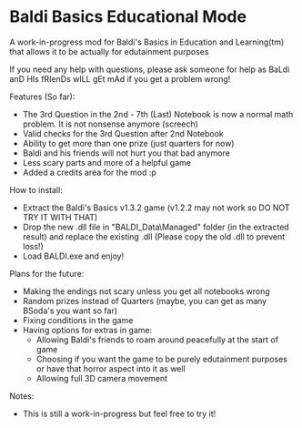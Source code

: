 # Baldi Basics Educational Mode
A work-in-progress mod for Baldi's Basics in Education and Learning(tm) that allows it to be actually for edutainment purposes

If you need any help with questions, please ask someone for help as BaLdi anD HIs fRIenDs wILL gEt mAd if you get a problem wrong!

Features (So far):
- The 3rd Question in the 2nd - 7th (Last) Notebook is now a normal math problem. It is not nonsense anymore (screech)
- Valid checks for the 3rd Question after 2nd Notebook
- Ability to get more than one prize (just quarters for now)
- Baldi and his friends will not hurt you that bad anymore
- Less scary parts and more of a helpful game
- Added a credits area for the mod :p

How to install:
- Extract the Baldi's Basics v1.3.2 game (v1.2.2 may not work so DO NOT TRY IT WITH THAT)
- Drop the new .dll file in "BALDI_Data\Managed\" folder (in the extracted result) and replace the existing .dll (Please copy the old .dll to prevent loss!)
- Load BALDI.exe and enjoy!

Plans for the future:
- Making the endings not scary unless you get all notebooks wrong
- Random prizes instead of Quarters (maybe, you can get as many BSoda's you want so far)
- Fixing conditions in the game
- Having options for extras in game:
  - Allowing Baldi's friends to roam around peacefully at the start of game
  - Choosing if you want the game to be purely edutainment purposes or have that horror aspect into it as well
  - Allowing full 3D camera movement

Notes:
- This is still a work-in-progress but feel free to try it!

